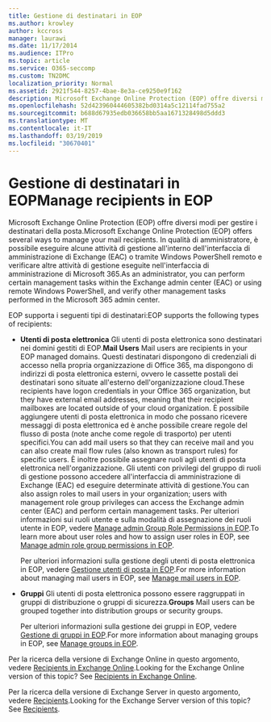 ```yaml
---
title: Gestione di destinatari in EOP
ms.author: krowley
author: kccross
manager: laurawi
ms.date: 11/17/2014
ms.audience: ITPro
ms.topic: article
ms.service: O365-seccomp
ms.custom: TN2DMC
localization_priority: Normal
ms.assetid: 2921f544-8257-4bae-8e3a-ce9250e9f162
description: Microsoft Exchange Online Protection (EOP) offre diversi modi per gestire i destinatari della posta. In qualità di amministratore, è possibile eseguire alcune attività di gestione all'interno dell'interfaccia di amministrazione di Exchange (EAC) o tramite Windows PowerShell remoto e verificare altre attività di gestione eseguite nell'interfaccia di amministrazione di Microsoft 365.
ms.openlocfilehash: 52d423960444605382bd0314a5c12114fad755a2
ms.sourcegitcommit: b688d67935edb036658bb5aa1671328498d5ddd3
ms.translationtype: MT
ms.contentlocale: it-IT
ms.lasthandoff: 03/19/2019
ms.locfileid: "30670401"
---
```

# <a name="manage-recipients-in-eop"></a><span data-ttu-id="b0ab0-104">Gestione di destinatari in EOP</span><span class="sxs-lookup"><span data-stu-id="b0ab0-104">Manage recipients in EOP</span></span>

<span data-ttu-id="b0ab0-105">Microsoft Exchange Online Protection (EOP) offre diversi modi per gestire i destinatari della posta.</span><span class="sxs-lookup"><span data-stu-id="b0ab0-105">Microsoft Exchange Online Protection (EOP) offers several ways to manage your mail recipients.</span></span> <span data-ttu-id="b0ab0-106">In qualità di amministratore, è possibile eseguire alcune attività di gestione all'interno dell'interfaccia di amministrazione di Exchange (EAC) o tramite Windows PowerShell remoto e verificare altre attività di gestione eseguite nell'interfaccia di amministrazione di Microsoft 365.</span><span class="sxs-lookup"><span data-stu-id="b0ab0-106">As an administrator, you can perform certain management tasks within the Exchange admin center (EAC) or using remote Windows PowerShell, and verify other management tasks performed in the Microsoft 365 admin center.</span></span>
  
<span data-ttu-id="b0ab0-107">EOP supporta i seguenti tipi di destinatari:</span><span class="sxs-lookup"><span data-stu-id="b0ab0-107">EOP supports the following types of recipients:</span></span>
  
- <span data-ttu-id="b0ab0-108">**Utenti di posta elettronica** Gli utenti di posta elettronica sono destinatari nei domini gestiti di EOP.</span><span class="sxs-lookup"><span data-stu-id="b0ab0-108">**Mail Users** Mail users are recipients in your EOP managed domains.</span></span> <span data-ttu-id="b0ab0-109">Questi destinatari dispongono di credenziali di accesso nella propria organizzazione di Office 365, ma dispongono di indirizzi di posta elettronica esterni, ovvero le cassette postali dei destinatari sono situate all'esterno dell'organizzazione cloud.</span><span class="sxs-lookup"><span data-stu-id="b0ab0-109">These recipients have logon credentials in your Office 365 organization, but they have external email addresses, meaning that their recipient mailboxes are located outside of your cloud organization.</span></span> <span data-ttu-id="b0ab0-110">È possibile aggiungere utenti di posta elettronica in modo che possano ricevere messaggi di posta elettronica ed è anche possibile creare regole del flusso di posta (note anche come regole di trasporto) per utenti specifici.</span><span class="sxs-lookup"><span data-stu-id="b0ab0-110">You can add mail users so that they can receive mail and you can also create mail flow rules (also known as transport rules) for specific users.</span></span> <span data-ttu-id="b0ab0-111">È inoltre possibile assegnare ruoli agli utenti di posta elettronica nell'organizzazione. Gli utenti con privilegi del gruppo di ruoli di gestione possono accedere all'interfaccia di amministrazione di Exchange (EAC) ed eseguire determinate attività di gestione.</span><span class="sxs-lookup"><span data-stu-id="b0ab0-111">You can also assign roles to mail users in your organization; users with management role group privileges can access the Exchange admin center (EAC) and perform certain management tasks.</span></span> <span data-ttu-id="b0ab0-112">Per ulteriori informazioni sui ruoli utente e sulla modalità di assegnazione dei ruoli utente in EOP, vedere [Manage admin Group Role Permissions in EOP](manage-admin-role-group-permissions-in-eop.md).</span><span class="sxs-lookup"><span data-stu-id="b0ab0-112">To learn more about user roles and how to assign user roles in EOP, see [Manage admin role group permissions in EOP](manage-admin-role-group-permissions-in-eop.md).</span></span>
    
    <span data-ttu-id="b0ab0-113">Per ulteriori informazioni sulla gestione degli utenti di posta elettronica in EOP, vedere [Gestione utenti di posta in EOP](manage-mail-users-in-eop.md).</span><span class="sxs-lookup"><span data-stu-id="b0ab0-113">For more information about managing mail users in EOP, see [Manage mail users in EOP](manage-mail-users-in-eop.md).</span></span>
    
- <span data-ttu-id="b0ab0-114">**Gruppi** Gli utenti di posta elettronica possono essere raggruppati in gruppi di distribuzione o gruppi di sicurezza.</span><span class="sxs-lookup"><span data-stu-id="b0ab0-114">**Groups** Mail users can be grouped together into distribution groups or security groups.</span></span> 
    
    <span data-ttu-id="b0ab0-115">Per ulteriori informazioni sulla gestione dei gruppi in EOP, vedere [Gestione di gruppi in EOP](manage-groups-in-eop.md).</span><span class="sxs-lookup"><span data-stu-id="b0ab0-115">For more information about managing groups in EOP, see [Manage groups in EOP](manage-groups-in-eop.md).</span></span>
    
<span data-ttu-id="b0ab0-p104">Per la ricerca della versione di Exchange Online in questo argomento, vedere [Recipients in Exchange Online](http://technet.microsoft.com/library/50d16941-5cd7-435d-8715-e2b69f8410ab.aspx).</span><span class="sxs-lookup"><span data-stu-id="b0ab0-p104">Looking for the Exchange Online version of this topic? See [Recipients in Exchange Online](http://technet.microsoft.com/library/50d16941-5cd7-435d-8715-e2b69f8410ab.aspx).</span></span>
  
<span data-ttu-id="b0ab0-p105">Per la ricerca della versione di Exchange Server in questo argomento, vedere [Recipients](http://technet.microsoft.com/library/40300ed4-85a5-463d-bb3a-cf787bd44e9d.aspx).</span><span class="sxs-lookup"><span data-stu-id="b0ab0-p105">Looking for the Exchange Server version of this topic? See [Recipients](http://technet.microsoft.com/library/40300ed4-85a5-463d-bb3a-cf787bd44e9d.aspx).</span></span>
  

